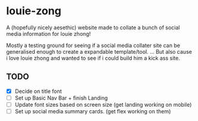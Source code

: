 # louie-zong

A (hopefully nicely aesethic) website made to collate a bunch of social media information for louie zhong!

Mostly a testing ground for seeing if a social media collater site can be generalised enough to create a expandable template/tool.
... But also cause i love louie zhong and wanted to see if i could build him a kick ass site.


## TODO

- [X] Decide on title font
- [ ] Set up Basic Nav Bar + finish Landing
- [ ] Update font sizes based on screen size (get landing working on mobile)
- [ ] Set up social media summary cards. (get flex working on them)
